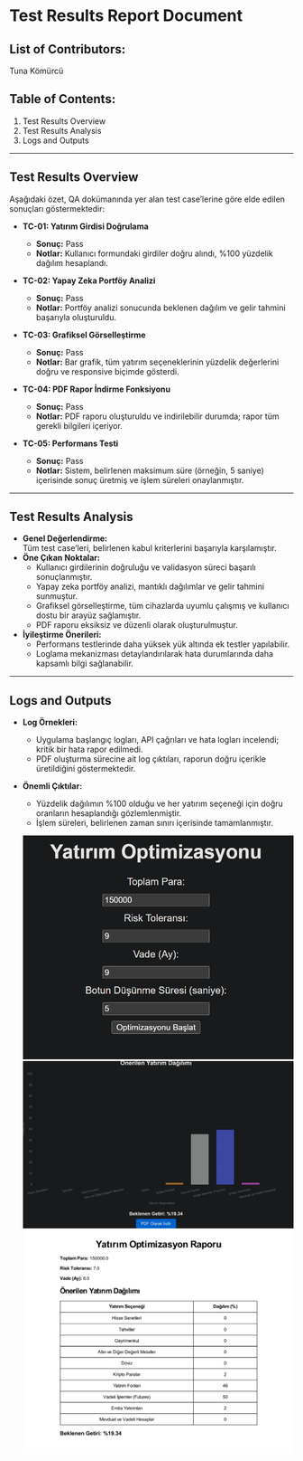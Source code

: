 
Test Results Report Document
======================================================================

List of Contributors:
----------------------
Tuna Kömürcü

Table of Contents:
------------------
1. Test Results Overview
2. Test Results Analysis
3. Logs and Outputs

----------------------------------------------------------------------
Test Results Overview
----------------------------------------------------------------------
Aşağıdaki özet, QA dokümanında yer alan test case’lerine göre elde edilen sonuçları göstermektedir:

- **TC-01: Yatırım Girdisi Doğrulama**  
  - **Sonuç:** Pass  
  - **Notlar:** Kullanıcı formundaki girdiler doğru alındı, %100 yüzdelik dağılım hesaplandı.

- **TC-02: Yapay Zeka Portföy Analizi**  
  - **Sonuç:** Pass  
  - **Notlar:** Portföy analizi sonucunda beklenen dağılım ve gelir tahmini başarıyla oluşturuldu.

- **TC-03: Grafiksel Görselleştirme**  
  - **Sonuç:** Pass  
  - **Notlar:** Bar grafik, tüm yatırım seçeneklerinin yüzdelik değerlerini doğru ve responsive biçimde gösterdi.

- **TC-04: PDF Rapor İndirme Fonksiyonu**  
  - **Sonuç:** Pass  
  - **Notlar:** PDF raporu oluşturuldu ve indirilebilir durumda; rapor tüm gerekli bilgileri içeriyor.

- **TC-05: Performans Testi**  
  - **Sonuç:** Pass  
  - **Notlar:** Sistem, belirlenen maksimum süre (örneğin, 5 saniye) içerisinde sonuç üretmiş ve işlem süreleri onaylanmıştır.

----------------------------------------------------------------------
Test Results Analysis
----------------------------------------------------------------------
- **Genel Değerlendirme:**  
  Tüm test case’leri, belirlenen kabul kriterlerini başarıyla karşılamıştır.  
- **Öne Çıkan Noktalar:**  
  - Kullanıcı girdilerinin doğruluğu ve validasyon süreci başarılı sonuçlanmıştır.  
  - Yapay zeka portföy analizi, mantıklı dağılımlar ve gelir tahmini sunmuştur.  
  - Grafiksel görselleştirme, tüm cihazlarda uyumlu çalışmış ve kullanıcı dostu bir arayüz sağlamıştır.  
  - PDF raporu eksiksiz ve düzenli olarak oluşturulmuştur.  
- **İyileştirme Önerileri:**  
  - Performans testlerinde daha yüksek yük altında ek testler yapılabilir.  
  - Loglama mekanizması detaylandırılarak hata durumlarında daha kapsamlı bilgi sağlanabilir.

----------------------------------------------------------------------
Logs and Outputs
----------------------------------------------------------------------
- **Log Örnekleri:**  
  - Uygulama başlangıç logları, API çağrıları ve hata logları incelendi; kritik bir hata rapor edilmedi.  
  - PDF oluşturma sürecine ait log çıktıları, raporun doğru içerikle üretildiğini göstermektedir.  
- **Önemli Çıktılar:**  
  - Yüzdelik dağılımın %100 olduğu ve her yatırım seçeneği için doğru oranların hesaplandığı gözlemlenmiştir.  
  - İşlem süreleri, belirlenen zaman sınırı içerisinde tamamlanmıştır.

  ![Uygulama arayüz girdi verileri görüntüsü](images/interface_input.jpeg)
  ![Optimizasyon algoritması sonucu grafiksel dağılım görüntüsü](images/bot_results.jpeg)
  ![PDF olarak sonuçları kaydetme görüntüsü](images/pdf_images.jpeg)
  



